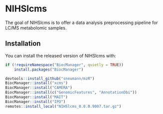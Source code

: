 # NIHSlcms

The goal of NIHSlcms is to offer a data analysis preprocessing pipeline for LC/MS
metabolomic samples.

## Installation

You can install the released version of NIHSlcms with:

``` r
if (!requireNamespace("BiocManager", quietly = TRUE))
    install.packages("BiocManager")

devtools::install_github("sneumann/mzR")
BiocManager::install("xcms")
BiocManager::install("CAMERA")
BiocManager::install(c("GenomicFeatures", "AnnotationDbi"))
BiocManager::install("MAIT")
BiocManager::install("IPO")
remotes::install_local("NIHSlcms_0.0.0.9007.tar.gz")
```


